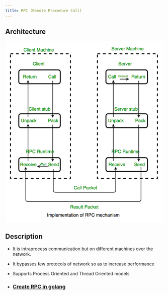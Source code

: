 ```yaml
---
title: RPC (Remote Procedure Call)
---
```


## Architecture
![Center_300](/assets/images/rpc_01.png)

## Description
- It is intraprocess communication but on different machines over the network.
- It bypasses few protocols of network so as to increase performance
- Supports Process Oriented and Thread Oriented models

- ### [Create RPC in golang](/frameworks/golang/rpc)